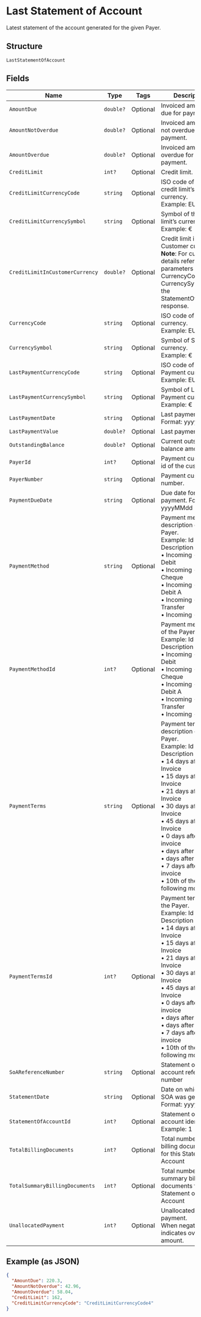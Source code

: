 
# Last Statement of Account

Latest statement of the account generated for the given Payer.

## Structure

`LastStatementOfAccount`

## Fields

| Name | Type | Tags | Description |
|  --- | --- | --- | --- |
| `AmountDue` | `double?` | Optional | Invoiced amount and due for payment. |
| `AmountNotOverdue` | `double?` | Optional | Invoiced amount and not overdue for payment. |
| `AmountOverdue` | `double?` | Optional | Invoiced amount and overdue for payment. |
| `CreditLimit` | `int?` | Optional | Credit limit. |
| `CreditLimitCurrencyCode` | `string` | Optional | ISO code of the credit limit’s currency.<br>Example: EUR |
| `CreditLimitCurrencySymbol` | `string` | Optional | Symbol of the credit limit’s currency.<br>Example: € |
| `CreditLimitInCustomerCurrency` | `double?` | Optional | Credit limit in Customer currency.<br>**Note**: For currency details refer the parameters CurrencyCode & CurrencySymbol in the StatementOfAccount response. |
| `CurrencyCode` | `string` | Optional | ISO code of SOA currency.<br>Example: EUR |
| `CurrencySymbol` | `string` | Optional | Symbol of SOA currency.<br>Example: € |
| `LastPaymentCurrencyCode` | `string` | Optional | ISO code of Last Payment currency.<br>Example: EUR |
| `LastPaymentCurrencySymbol` | `string` | Optional | Symbol of Last Payment currency.<br>Example: € |
| `LastPaymentDate` | `string` | Optional | Last payment date. Format: yyyyMMdd |
| `LastPaymentValue` | `double?` | Optional | Last payment value. |
| `OutstandingBalance` | `double?` | Optional | Current outstanding balance amount. |
| `PayerId` | `int?` | Optional | Payment customer id of the customer. |
| `PayerNumber` | `string` | Optional | Payment customer number. |
| `PaymentDueDate` | `string` | Optional | Due date for payment. Format: yyyyMMdd |
| `PaymentMethod` | `string` | Optional | Payment method description of the Payer.<br>Example: Id & Description<br>•	Incoming - Direct Debit<br>•	Incoming - Cheque<br>•	Incoming - Direct Debit A<br>•	Incoming - Bank Transfer<br>•	Incoming - Cash |
| `PaymentMethodId` | `int?` | Optional | Payment method Id of the Payer.<br>Example: Id & Description<br>•	Incoming - Direct Debit<br>•	Incoming - Cheque<br>•	Incoming - Direct Debit A<br>•	Incoming - Bank Transfer<br>•	Incoming - Cash |
| `PaymentTerms` | `string` | Optional | Payment terms description of the Payer.<br>Example: Id & Description<br>•	14 days after Invoice<br>•	15 days after Invoice<br>•	21 days after Invoice<br>•	30 days after Invoice<br>•	45 days after Invoice<br>•	0 days after invoice<br>•	days after invoice<br>•	days after invoice<br>•	7 days after invoice<br>•	10th of the following month |
| `PaymentTermsId` | `int?` | Optional | Payment terms Id of the Payer.<br>Example: Id & Description<br>•	14 days after Invoice<br>•	15 days after Invoice<br>•	21 days after Invoice<br>•	30 days after Invoice<br>•	45 days after Invoice<br>•	0 days after invoice<br>•	days after invoice<br>•	days after invoice<br>•	7 days after invoice<br>•	10th of the following month |
| `SoAReferenceNumber` | `string` | Optional | Statement of account reference number |
| `StatementDate` | `string` | Optional | Date on which the SOA was generated.<br>Format: yyyyMMdd |
| `StatementOfAccountId` | `int?` | Optional | Statement of account identifier,<br>Example: 1 |
| `TotalBillingDocuments` | `int?` | Optional | Total number of billing documents for this Statement of Account |
| `TotalSummaryBillingDocuments` | `int?` | Optional | Total number of summary billing documents for this Statement of Account |
| `UnallocatedPayment` | `int?` | Optional | Unallocated payment.<br>When negative, indicates overdue amount. |

## Example (as JSON)

```json
{
  "AmountDue": 220.3,
  "AmountNotOverdue": 42.96,
  "AmountOverdue": 58.04,
  "CreditLimit": 162,
  "CreditLimitCurrencyCode": "CreditLimitCurrencyCode4"
}
```

